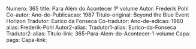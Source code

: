 Numero: 365
title: Para Além do Acontecer 1º volume
Autor: Frederik Pohl
Co-autor: 
Ano-de-Publicacao: 1987
Titulo-original: Beyond the Blue Event Horizon
Tradutor: Eurico da Fonseca
Co-tradutor: 
Ano-de-edicao: 1980
alias: Frederik-Pohl
Autor2-alias: 
Tradutor1-alias: Eurico-da-Fonseca
Tradutor2-alias: 
Titulo-link: 365-Para-Alem-do-Acontecer-1-volume
Capa: 
pags: 
Capa-link: 